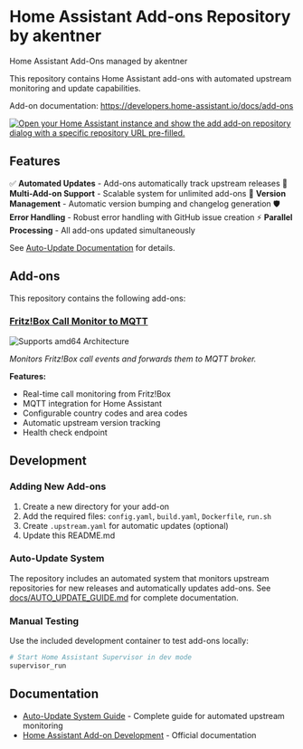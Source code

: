 # Home Assistant Add-ons Repository by akentner

Home Assistant Add-Ons managed by akentner

This repository contains Home Assistant add-ons with automated upstream monitoring and update capabilities.

Add-on documentation: <https://developers.home-assistant.io/docs/add-ons>

[![Open your Home Assistant instance and show the add add-on repository dialog with a specific repository URL pre-filled.](https://my.home-assistant.io/badges/supervisor_add_addon_repository.svg)](https://my.home-assistant.io/redirect/supervisor_add_addon_repository/?repository_url=https%3A%2F%2Fgithub.com%2Fakentner%2Fhomeassistant-addons)

## Features

✅ **Automated Updates** - Add-ons automatically track upstream releases
🔄 **Multi-Add-on Support** - Scalable system for unlimited add-ons
📝 **Version Management** - Automatic version bumping and changelog generation
🛡️ **Error Handling** - Robust error handling with GitHub issue creation
⚡ **Parallel Processing** - All add-ons updated simultaneously

See [Auto-Update Documentation](./docs/AUTO_UPDATE_GUIDE.md) for details.

## Add-ons

This repository contains the following add-ons:

### [Fritz!Box Call Monitor to MQTT](./fritz-callmonitor2mqtt)

![Supports amd64 Architecture][amd64-shield]

_Monitors Fritz!Box call events and forwards them to MQTT broker._

**Features:**

- Real-time call monitoring from Fritz!Box
- MQTT integration for Home Assistant
- Configurable country codes and area codes
- Automatic upstream version tracking
- Health check endpoint

## Development

### Adding New Add-ons

1. Create a new directory for your add-on
2. Add the required files: `config.yaml`, `build.yaml`, `Dockerfile`, `run.sh`
3. Create `.upstream.yaml` for automatic updates (optional)
4. Update this README.md

### Auto-Update System

The repository includes an automated system that monitors upstream repositories for new releases and automatically updates add-ons. See [docs/AUTO_UPDATE_GUIDE.md](./docs/AUTO_UPDATE_GUIDE.md) for complete documentation.

### Manual Testing

Use the included development container to test add-ons locally:

```bash
# Start Home Assistant Supervisor in dev mode
supervisor_run
```

## Documentation

- [Auto-Update System Guide](./docs/AUTO_UPDATE_GUIDE.md) - Complete guide for automated upstream monitoring
- [Home Assistant Add-on Development](https://developers.home-assistant.io/docs/add-ons) - Official documentation

[aarch64-shield]: https://img.shields.io/badge/aarch64-yes-green.svg
[amd64-shield]: https://img.shields.io/badge/amd64-yes-green.svg
[armhf-shield]: https://img.shields.io/badge/armhf-yes-green.svg
[armv7-shield]: https://img.shields.io/badge/armv7-yes-green.svg
[i386-shield]: https://img.shields.io/badge/i386-yes-green.svg
